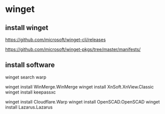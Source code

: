 # winget

## install winget

https://github.com/microsoft/winget-cli/releases

https://github.com/microsoft/winget-pkgs/tree/master/manifests/

## install software

winget search warp

winget install WinMerge.WinMerge
winget install XnSoft.XnView.Classic
winget install keepassxc

winget install Cloudflare.Warp
winget install OpenSCAD.OpenSCAD
winget install Lazarus.Lazarus
